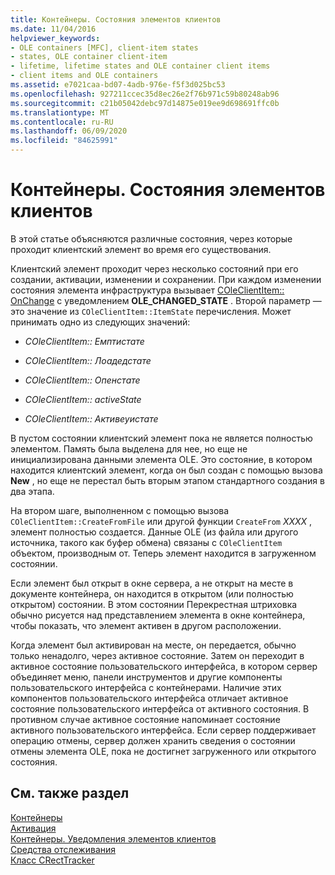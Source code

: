 ```yaml
---
title: Контейнеры. Состояния элементов клиентов
ms.date: 11/04/2016
helpviewer_keywords:
- OLE containers [MFC], client-item states
- states, OLE container client-item
- lifetime, lifetime states and OLE container client items
- client items and OLE containers
ms.assetid: e7021caa-bd07-4adb-976e-f5f3d025bc53
ms.openlocfilehash: 927211ccec35d8ec26e2f76b971c59b80248ab96
ms.sourcegitcommit: c21b05042debc97d14875e019ee9d698691ffc0b
ms.translationtype: MT
ms.contentlocale: ru-RU
ms.lasthandoff: 06/09/2020
ms.locfileid: "84625991"
---
```

# <a name="containers-client-item-states"></a>Контейнеры. Состояния элементов клиентов

В этой статье объясняются различные состояния, через которые проходит клиентский элемент во время его существования.

Клиентский элемент проходит через несколько состояний при его создании, активации, изменении и сохранении. При каждом изменении состояния элемента инфраструктура вызывает [COleClientItem:: OnChange](reference/coleclientitem-class.md#onchange) с уведомлением **OLE_CHANGED_STATE** . Второй параметр — это значение из `COleClientItem::ItemState` перечисления. Может принимать одно из следующих значений:

- *COleClientItem:: Емптистате*

- *COleClientItem:: Лоадедстате*

- *COleClientItem:: Опенстате*

- *COleClientItem:: activeState*

- *COleClientItem:: Активеуистате*

В пустом состоянии клиентский элемент пока не является полностью элементом. Память была выделена для нее, но еще не инициализирована данными элемента OLE. Это состояние, в котором находится клиентский элемент, когда он был создан с помощью вызова **New** , но еще не перестал быть вторым этапом стандартного создания в два этапа.

На втором шаге, выполненном с помощью вызова `COleClientItem::CreateFromFile` или другой функции `CreateFrom` *XXXX* , элемент полностью создается. Данные OLE (из файла или другого источника, такого как буфер обмена) связаны с `COleClientItem` объектом, производным от. Теперь элемент находится в загруженном состоянии.

Если элемент был открыт в окне сервера, а не открыт на месте в документе контейнера, он находится в открытом (или полностью открытом) состоянии. В этом состоянии Перекрестная штриховка обычно рисуется над представлением элемента в окне контейнера, чтобы показать, что элемент активен в другом расположении.

Когда элемент был активирован на месте, он передается, обычно только ненадолго, через активное состояние. Затем он переходит в активное состояние пользовательского интерфейса, в котором сервер объединяет меню, панели инструментов и другие компоненты пользовательского интерфейса с контейнерами. Наличие этих компонентов пользовательского интерфейса отличает активное состояние пользовательского интерфейса от активного состояния. В противном случае активное состояние напоминает состояние активного пользовательского интерфейса. Если сервер поддерживает операцию отмены, сервер должен хранить сведения о состоянии отмены элемента OLE, пока не достигнет загруженного или открытого состояния.

## <a name="see-also"></a>См. также раздел

[Контейнеры](containers.md)<br/>
[Активация](activation-cpp.md)<br/>
[Контейнеры. Уведомления элементов клиентов](containers-client-item-notifications.md)<br/>
[Средства отслеживания](trackers.md)<br/>
[Класс CRectTracker](reference/crecttracker-class.md)
